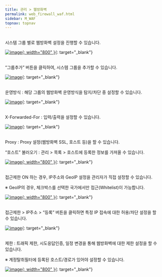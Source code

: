 ```yaml
---
title: 관리 > 웹방화벽
permalink: web_firewall_waf.html
sidebar: M_WAF
topnav: topnav
---
```


<br />
시스템 그룹 별로 웹방화벽 설정을 진행할 수 있습니다.

 [![image](/docs/images/Manual/waf/firewall/1.png){: width="800" }](/docs/images/Manual/waf/firewall/1.png){: target="_blank"}

<br />
“그룹추가” 버튼을 클릭하여, 시스템 그룹을 추가할 수 있습니다.

 [![image](/docs/images/Manual/waf/firewall/2.png)](/docs/images/Manual/waf/firewall/2.png){: target="_blank"}

<br />
운영방식 : 해당 그룹의 웹방화벽 운영방식을 탐지/차단 중 설정할 수 있습니다.

 [![image](/docs/images/Manual/waf/firewall/3.png)](/docs/images/Manual/waf/firewall/3.png){: target="_blank"}

<br />
X-Forwarded-For : 입력/출력을 설정할 수 있습니다.

 [![image](/docs/images/Manual/waf/firewall/4.png)](/docs/images/Manual/waf/firewall/4.png){: target="_blank"}

<br />
Proxy : Proxy 설정(웹방화벽 SSL, 호스트 등)을 할 수 있습니다.

<br />

“호스트” 불러오기 : 관리 > 목록 > 호스트에 등록한 정보를 가져올 수 있습니다.

 [![image](/docs/images/Manual/waf/firewall/5.png){: width="800" }](/docs/images/Manual/waf/firewall/5.png){: target="_blank"}
 
<br />
접근제한 ON 하는 경우, IP주소와 GeoIP 설정을 관리자가 직접 설정할 수 있습니다.

※ GeoIP의 경우, 체크박스를 선택한 국가에서만 접근(Whitelist)이 가능합니다.

  [![image](/docs/images/Manual/waf/firewall/6.png){: width="800" }](/docs/images/Manual/waf/firewall/6.png){: target="_blank"}

<br />
접근제한 > IP주소 > “등록” 버튼을 클릭하면 특정 IP 접속에 대한 허용/차단 설정을 할 수 있습니다.

  [![image](/docs/images/Manual/waf/firewall/7.png)](/docs/images/Manual/waf/firewall/7.png){: target="_blank"}

<br />
제한 : 트래픽 제한, 시도응답인증, 일정 변경을 통해 웹방화벽에 대한 제한 설정을 할 수 있습니다.

※ 계정탈취필터에 등록된 호스트/경로가 있어야 설정할 수 있습니다.

 [![image](/docs/images/Manual/waf/firewall/8.png){: width="800" }](/docs/images/Manual/waf/firewall/8.png){: target="_blank"}